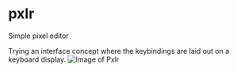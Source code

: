 # pxlr
Simple pixel editor

Trying an interface concept where the keybindings are laid out on a keyboard display. 
![Image of Pxlr](https://cdn.discordapp.com/attachments/729948010930503772/867850044857516032/pxlr_05.png)
